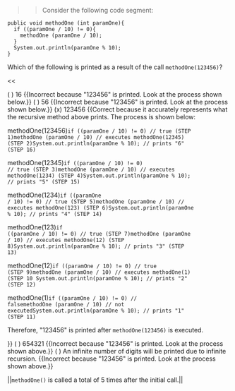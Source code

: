 >>Consider the following code segment:
<pre><code class="java language-java">public void methodOne (int paramOne){
  if ((paramOne / 10) != 0){
    methodOne (paramOne / 10);
  }
  System.out.println(paramOne % 10);
}
</code></pre>
<p>Which of the following is printed as a result of the call <code>methodOne(123456)</code>? </p><<

( ) 16 {{Incorrect because "123456" is printed. Look at the process shown below.}}
( ) 56 {{Incorrect because "123456" is printed. Look at the process shown below.}}
(x) 123456 {{Correct because it accurately represents what the recursive method above prints. The process is shown below:<p>methodOne(123456)<code>if ((paramOne / 10) != 0) // true (STEP 1)</code><code>methodOne (paramOne / 10) // executes methodOne(12345) (STEP 2)</code><code>System.out.println(paramOne % 10); // prints "6" (STEP 16)</code></p><p>methodOne(12345)<code>if ((paramOne / 10) != 0) // true (STEP 3)</code><code>methodOne (paramOne / 10) // executes methodOne(1234) (STEP 4)</code><code>System.out.println(paramOne % 10); // prints "5" (STEP 15)</code></p><p>methodOne(1234)<code>if ((paramOne / 10) != 0) // true (STEP 5)</code><code>methodOne (paramOne / 10) // executes methodOne(123) (STEP 6)</code><code>System.out.println(paramOne % 10); // prints "4" (STEP 14)</code></p><p>methodOne(123)<code>if ((paramOne / 10) != 0) // true (STEP 7)</code><code>methodOne (paramOne / 10) // executes methodOne(12) (STEP 8)</code><code>System.out.println(paramOne % 10); // prints "3" (STEP 13)</code></p><p>methodOne(12)<code>if ((paramOne / 10) != 0) // true (STEP 9)</code><code>methodOne (paramOne / 10) // executes methodOne(1) (STEP 10 </code><code>System.out.println(paramOne % 10); // prints "2" (STEP 12)</code></p><p>methodOne(1)<code>if ((paramOne / 10) != 0) // false</code><code>methodOne (paramOne / 10) // not executed</code><code>System.out.println(paramOne % 10); // prints "1" (STEP 11)</code></p><p>Therefore, "123456" is printed after <code>methodOne(123456)</code> is executed.</p>}}
( ) 654321 {{Incorrect because "123456" is printed. Look at the process shown above.}}
( ) An infinite number of digits will be printed due to infinite recursion. {{Incorrect because "123456" is printed. Look at the process shown above.}}

||<code>methodOne()</code> is called a total of 5 times after the initial call.||